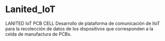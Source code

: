 # Lanited_IoT
LANITED IoT PCB CELL
Desarrollo de plataforma de comunicación de IIoT para la recolección de datos de los dispositivos que corresponden a la celda de manufactura de PCBs.
